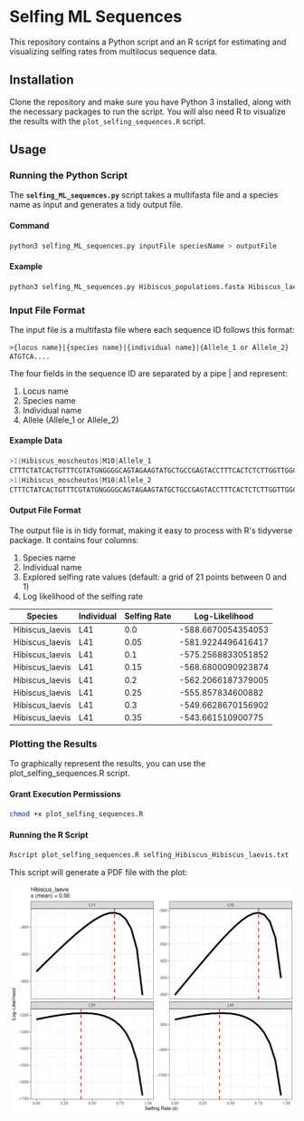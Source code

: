 # Selfing ML Sequences

This repository contains a Python script and an R script for estimating and visualizing selfing rates from multilocus sequence data.

## Installation

Clone the repository and make sure you have Python 3 installed, along with the necessary packages to run the script. You will also need R to visualize the results with the `plot_selfing_sequences.R` script.

## Usage

### Running the Python Script

The **`selfing_ML_sequences.py`** script takes a multifasta file and a species name as input and generates a tidy output file.

#### Command

```bash
python3 selfing_ML_sequences.py inputFile speciesName > outputFile
```

#### Example  
```bash
python3 selfing_ML_sequences.py Hibiscus_populations.fasta Hibiscus_laevis > selfing_Hibiscus_Hibiscus_laevis.txt
```
  
### Input File Format  
The input file is a multifasta file where each sequence ID follows this format:  
```shell
>{locus name}|{species name}|{individual name}|{Allele_1 or Allele_2}
ATGTCA....
```

The four fields in the sequence ID are separated by a pipe | and represent:
1. Locus name  
2. Species name  
3. Individual name  
4. Allele (Allele_1 or Allele_2)  


#### Example Data  
```objectivec
>1|Hibiscus_moscheutos|M10|Allele_1
CTTTCTATCACTGTTTCGTATGNGGGGCAGTAGAAGTATGCTGCCGAGTACCTTTCACTCTCTTGGTTGGCAATCACTCGGTGTGT
>1|Hibiscus_moscheutos|M10|Allele_2
CTTTCTATCACTGTTTCGTATGNGGGGCAGTAGAAGTATGCTGCCGAGTACCTTTCACTCTCTTGGTTGGCAATCACTCGGTGTGT
```

#### Output File Format  
The output file is in tidy format, making it easy to process with R's tidyverse package. It contains four columns:  
1. Species name
2. Individual name
3. Explored selfing rate values (default: a grid of 21 points between 0 and 1)
4. Log likelihood of the selfing rate

| Species          | Individual | Selfing Rate | Log-Likelihood      |
|------------------|------------|--------------|---------------------|
| Hibiscus_laevis  | L41        | 0.0          | -588.6670054354053  |
| Hibiscus_laevis  | L41        | 0.05         | -581.9224496416417  |
| Hibiscus_laevis  | L41        | 0.1          | -575.2568833051852  |
| Hibiscus_laevis  | L41        | 0.15         | -568.6800090923874  |
| Hibiscus_laevis  | L41        | 0.2          | -562.2066187379005  |
| Hibiscus_laevis  | L41        | 0.25         | -555.857834600882   |
| Hibiscus_laevis  | L41        | 0.3          | -549.6628670156902  |
| Hibiscus_laevis  | L41        | 0.35         | -543.661510900775   |
  
### Plotting the Results  
To graphically represent the results, you can use the plot_selfing_sequences.R script.  
  
#### Grant Execution Permissions  
```bash
chmod +x plot_selfing_sequences.R
```

#### Running the R Script
```bash
Rscript plot_selfing_sequences.R selfing_Hibiscus_Hibiscus_laevis.txt
```

This script will generate a PDF file with the plot:  

![alt text](https://github.com/popgenomics/selfing_ML/blob/main/selfing_Hibiscus_Hibiscus_laevis.png)
 
